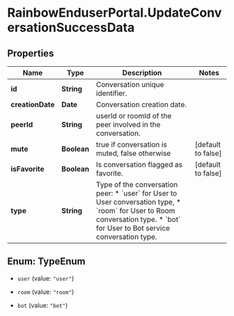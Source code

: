 # RainbowEnduserPortal.UpdateConversationSuccessData

## Properties

Name | Type | Description | Notes
------------ | ------------- | ------------- | -------------
**id** | **String** | Conversation unique identifier. | 
**creationDate** | **Date** | Conversation creation date. | 
**peerId** | **String** | userId or roomId of the peer involved in the conversation. | 
**mute** | **Boolean** | true if conversation is muted, false otherwise | [default to false]
**isFavorite** | **Boolean** | Is conversation flagged as favorite. | [default to false]
**type** | **String** | Type of the conversation peer:   * &#x60;user&#x60; for User to User conversation type, * &#x60;room&#x60; for User to Room conversation type. * &#x60;bot&#x60; for User to Bot service conversation type.   | 



## Enum: TypeEnum


* `user` (value: `"user"`)

* `room` (value: `"room"`)

* `bot` (value: `"bot"`)




